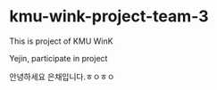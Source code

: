 # kmu-wink-project-team-3

This is project of KMU WinK

Yejin, participate in project

안녕하세요 은채입니다.ㅎㅇㅎㅇ
